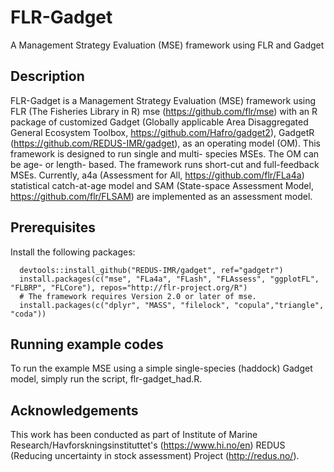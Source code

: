 # FLR-Gadget
A Management Strategy Evaluation (MSE) framework using FLR and Gadget

## Description 
FLR-Gadget is a Management Strategy Evaluation (MSE) framework using FLR (The Fisheries Library in R) mse (https://github.com/flr/mse) with an R package of customized Gadget (Globally applicable Area Disaggregated General Ecosystem Toolbox, https://github.com/Hafro/gadget2), GadgetR (https://github.com/REDUS-IMR/gadget), as an operating model (OM). This framework is designed to run single and multi- species MSEs. The OM can be age- or length- based. The framework runs  short-cut and full-feedback MSEs. Currently, a4a (Assessment for All, https://github.com/flr/FLa4a) statistical catch-at-age model and SAM (State-space Assessment Model, https://github.com/flr/FLSAM) are implemented as an assessment model. 

## Prerequisites
Install the following packages:
```
  devtools::install_github("REDUS-IMR/gadget", ref="gadgetr")
  install.packages(c("mse", "FLa4a", "FLash", "FLAssess", "ggplotFL", "FLBRP", "FLCore"), repos="http://flr-project.org/R")
  # The framework requires Version 2.0 or later of mse.
  install.packages(c("dplyr", "MASS", "filelock", "copula","triangle", "coda"))  
```

## Running example codes
To run the example MSE using a simple single-species (haddock) Gadget model, simply run the script, flr-gadget_had.R.


## Acknowledgements
This work has been conducted as part of Institute of Marine Research/Havforskningsinstituttet's (https://www.hi.no/en) REDUS (Reducing uncertainty in stock assessment) Project (http://redus.no/).
